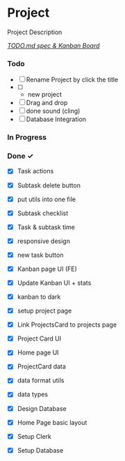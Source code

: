 # Project

Project Description

<em>[TODO.md spec & Kanban Board](https://bit.ly/3fCwKfM)</em>

### Todo

- [ ] Rename Project by click the title  
- [ ] + new project  
- [ ] Drag and drop  
- [ ] done sound (cling)  
- [ ] Database Integration  

### In Progress


### Done ✓

- [x] Task actions  
- [x] Subtask delete button  
- [x] put utils into one file  
- [x] Subtask checklist  
- [x] Task & subtask time  
- [x] responsive design  
- [x] new task button  
- [x] Kanban page UI (FE)  
- [x] Update Kanban UI + stats  
- [x] kanban to dark  
- [x] setup project page  
- [x] Link ProjectsCard to projects page  
- [x] Project Card UI  
- [x] Home page UI  
- [x] ProjectCard data  
- [x] data format utils  
- [x] data types  
- [x] Design Database  
- [x] Home Page basic layout  
- [x] Setup Clerk  
- [x] Setup Database  


